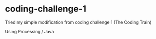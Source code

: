 # coding-challenge-1
Tried my simple modification from coding challenge 1 (The Coding Train)

Using Processing / Java
